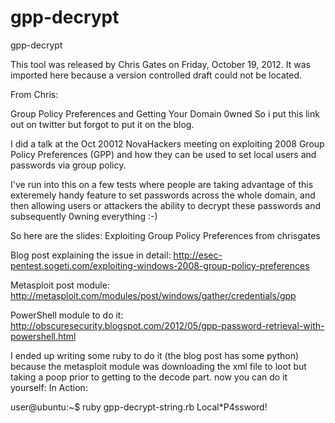 # gpp-decrypt
gpp-decrypt

This tool was released by Chris Gates on Friday, October 19, 2012. It was imported here because a version controlled draft could not be located.

From Chris:

Group Policy Preferences and Getting Your Domain 0wned So i put this link out on twitter but forgot to put it on the blog.

I did a talk at the Oct 20012 NovaHackers meeting on exploiting 2008 Group Policy Preferences (GPP) and how they can be used to set local users and passwords via group policy.

I've run into this on a few tests where people are taking advantage of this exteremely handy feature to set passwords across the whole domain, and then allowing users or attackers the ability to decrypt these passwords and subsequently 0wning everything :-)

So here are the slides: Exploiting Group Policy Preferences from chrisgates

Blog post explaining the issue in detail: http://esec-pentest.sogeti.com/exploiting-windows-2008-group-policy-preferences

Metasploit post module: http://metasploit.com/modules/post/windows/gather/credentials/gpp

PowerShell module to do it: http://obscuresecurity.blogspot.com/2012/05/gpp-password-retrieval-with-powershell.html

I ended up writing some ruby to do it (the blog post has some python) because the metasploit module was downloading the xml file to loot but taking a poop prior to getting to the decode part. now you can do it yourself:
In Action:

user@ubuntu:~$ ruby gpp-decrypt-string.rb
Local*P4ssword!
